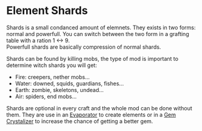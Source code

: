 Element Shards
==============

Shards is a small condanced amount of elemnets. They exists in two forms: normal and powerfull.
You can switch between the two form in a grafting table with a ration 1 <-> 9.  
Powerfull shards are basically compression of normal shards.

Shards can be found by killing mobs, the type of mod is important to determine witch shards you will get:

* Fire: creepers, nether mobs...
* Water: downed, squids, guardians, fishes...
* Earth: zombie, skeletons, undead...
* Air: spiders, end mobs...


Shards are optional in every craft and the whole mod can be done without them.
They are use in an [Evaporator] to create elements or in a [Gem Crystalizer] to increase the chance of getting a better gem.

[Evaporator]: /blocks/evaporator
[Gem Crystalizer]: /blocks/gem-crystalizer